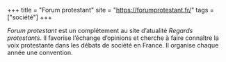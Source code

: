 +++
title = "Forum protestant"
site = "https://forumprotestant.fr/"
tags = ["société"]
+++

*Forum protestant*  est un complétement au site d’atualité *Regards protestants*. Il favorise l’échange d’opinions et cherche à faire connaître la voix protestante dans les débats de société en France. Il organise chaque année une convention.
